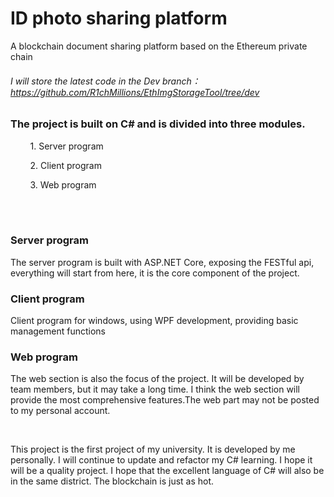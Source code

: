# ID photo sharing platform
A blockchain document sharing platform based on the Ethereum private chain

###### I will store the latest code in the Dev branch：https://github.com/R1chMillions/EthImgStorageTool/tree/dev

### The project is built on C# and is divided into three modules.

        1. Server program

        2. Client program

        3. Web program

<br/><br/>

### **Server program**

The server program is built with ASP.NET Core, exposing the FESTful api, everything will start from here, it is the core component of the project.



###  **Client program**

Client program for windows, using WPF development, providing basic management functions



###  **Web program**

The web section is also the focus of the project. It will be developed by team members, but it may take a long time. I think the web section will provide the most comprehensive features.The web part may not be posted to my personal account.

<br/>

This project is the first project of my university. It is developed by me personally. I will continue to update and refactor my C# learning. I hope it will be a quality project. I hope that the excellent language of C# will also be in the same district. The blockchain is just as hot.
